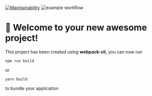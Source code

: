 [![Maintainability](https://api.codeclimate.com/v1/badges/0c6a8831c100fd344aee/maintainability)](https://codeclimate.com/github/Idealistnik/frontend-project-11/maintainability)
![example workflow](https://github.com/Idealistnik/frontend-project-11/actions/workflows/lint.yml/badge.svg)

# 🚀 Welcome to your new awesome project!

This project has been created using **webpack-cli**, you can now run

```
npm run build
```

or

```
yarn build
```

to bundle your application

